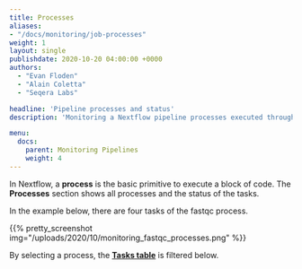 ```yaml
---
title: Processes
aliases:
- "/docs/monitoring/job-processes"
weight: 1
layout: single
publishdate: 2020-10-20 04:00:00 +0000
authors:
  - "Evan Floden"
  - "Alain Coletta"
  - "Seqera Labs"

headline: 'Pipeline processes and status'
description: 'Monitoring a Nextflow pipeline processes executed through Tower'

menu:
  docs:
    parent: Monitoring Pipelines
    weight: 4
---
```


In Nextflow, a **process** is the basic primitive to execute a block of code. The **Processes** section shows all processes and the status of the tasks. 

In the example below, there are four tasks of the fastqc process.

{{% pretty_screenshot img="/uploads/2020/10/monitoring_fastqc_processes.png" %}}

By selecting a process, the [**Tasks table**](/docs/monitoring/tasks/) is filtered below.

